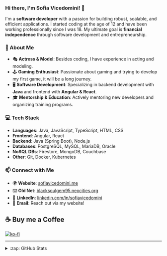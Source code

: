 ### Hi there, I'm Sofia Vicedomini! 👋

I'm a **software developer** with a passion for building robust, scalable, and efficient applications. I started coding at the age of 12 and have been working professionally since I was 18. My ultimate goal is **financial independence** through software development and entrepreneurship.

### 🚀 About Me
- 🎭 **Actress & Model**: Besides coding, I have experience in acting and modeling.
- 🕹️ **Gaming Enthusiast**: Passionate about gaming and trying to develop my first game, it will be a long journey.
- 🖥️ **Software Development**: Specializing in backend development with **Java** and frontend with **Angular & React**.
- 🎓 **Mentorship & Education**: Actively mentoring new developers and organizing training programs.

### 💻 Tech Stack
- **Languages**: Java, JavaScript, TypeScript, HTML, CSS
- **Frontend**: Angular, React
- **Backend**: Java (Spring Boot), Node.js
- **Databases**: PostgreSQL, MySQL, MariaDB, Oracle
- **NoSQL DBs**: Firestore, MongoDB, Couchbase
- **Other**: Git, Docker, Kubernetes

### 📫 Connect with Me
- 🌍 **Website**: [sofiavicedomini.me](https://sofiavicedomini.me)
- ⌨️ **Old Net**: [blacksoulgem95.neocities.org](https://blacksoulgem95.neocities.org)
- 💼 **LinkedIn**: [linkedin.com/in/sofiavicedomini](https://www.linkedin.com/in/sofiavicedomini)
- 📧 **Email**: Reach out via my website!

## ☕️ Buy me a Coffee

[![ko-fi](https://ko-fi.com/img/githubbutton_sm.svg)](https://ko-fi.com/Q5Q1AEQQK)

---

<details>
  <summary>:zap: GitHub Stats</summary>

  <img align="left" alt="BlackSoulGem95's GitHub Stats" src="https://github-readme-stats.vercel.app/api?username=blacksoulgem95&show_icons=true&hide_border=true" />

</details>
